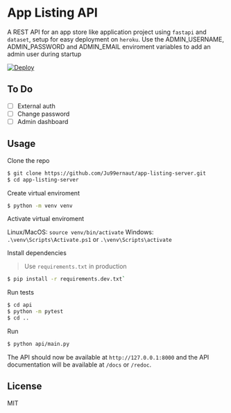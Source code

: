 # App Listing API

A REST API for an app store like application project using `fastapi` and `dataset`, setup for easy deployment on `heroku`.
Use the ADMIN_USERNAME, ADMIN_PASSWORD and ADMIN_EMAIL enviroment variables to add an admin user during startup

[![Deploy](https://www.herokucdn.com/deploy/button.png)](https://heroku.com/deploy)

## To Do
- [ ] External auth
- [ ] Change password
- [ ] Admin dashboard

## Usage

Clone the repo

```sh
$ git clone https://github.com/Ju99ernaut/app-listing-server.git
$ cd app-listing-server
```

Create virtual enviroment

```sh
$ python -m venv venv
```

Activate virtual enviroment

Linux/MacOS: `source venv/bin/activate`
Windows: `.\venv\Scripts\Activate.ps1` or `.\venv\Scripts\activate`

Install dependencies

> Use `requirements.txt` in production

```sh
$ pip install -r requirements.dev.txt`
```

Run tests

```sh
$ cd api 
$ python -m pytest
$ cd ..
```

Run

```sh
$ python api/main.py
```

The API should now be available at `http://127.0.0.1:8000` and the API documentation will be available at `/docs` or `/redoc`.


## License

MIT
